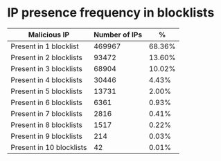 # IP presence frequency in blocklists
| Malicious IP | Number of IPs | % |
|----|----|----|
| Present in 1 blocklist | 469967 | 68.36% |
| Present in 2 blocklists | 93472 | 13.60% |
| Present in 3 blocklists | 68904 | 10.02% |
| Present in 4 blocklists | 30446 | 4.43% |
| Present in 5 blocklists | 13731 | 2.00% |
| Present in 6 blocklists | 6361 | 0.93% |
| Present in 7 blocklists | 2816 | 0.41% |
| Present in 8 blocklists | 1517 | 0.22% |
| Present in 9 blocklists | 214 | 0.03% |
| Present in 10 blocklists | 42 | 0.01% |
